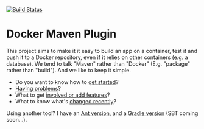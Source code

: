 [![Build Status](https://travis-ci.org/alexec/docker-maven-plugin.svg?branch=master)](https://travis-ci.org/alexec/docker-maven-plugin)
<!--
[![Circle CI](https://circleci.com/gh/alexec/docker-maven-plugin.svg?style=svg)](https://circleci.com/gh/alexec/docker-maven-plugin)
-->

Docker Maven Plugin
===

This project aims to make it it easy to build an app on a container, test it and push it to a Docker repository, even if it relies on other containers (e.g. a database). 
We tend to talk "Maven" rather than "Docker" (E.g. "package" rather than "build"). And we like to keep it simple.

* Do you want to know how to [get started](USAGE.md)?
* [Having problems](DEBUG.md)?
* What to get [involved or add features](CONTRIBUTING.md)? 
* What to know what's [changed recently](CHANGELOG.md)?

Using another tool? I have an [Ant version](https://github.com/alexec/docker-ant-tasks), and a [Gradle version](https://github.com/alexec/docker-gradle-plugin) (SBT coming soon...).

<!--
There are [4 popular plugins](COMPETITORS.md) you might wish to look at.
-->
